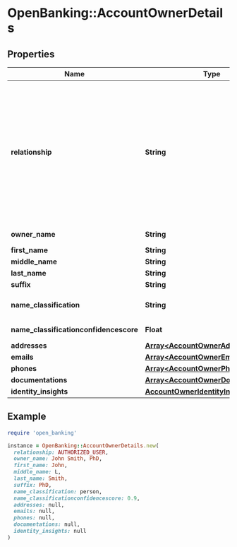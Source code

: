 # OpenBanking::AccountOwnerDetails

## Properties

| Name | Type | Description | Notes |
| ---- | ---- | ----------- | ----- |
| **relationship** | **String** | The type of relationship to the account: * \&quot;AUTHORIZED_USER\&quot;  * \&quot;BUSINESS\&quot;  * \&quot;FOR_BENEFIT_OF_PRIMARY\&quot;  * \&quot;FOR_BENEFIT_OF_PRIMARY_JOINT_RESTRICTED\&quot;  * \&quot;FOR_BENEFIT_OF_SECONDARY\&quot;  * \&quot;FOR_BENEFIT_OF_SECONDARY_JOINT_RESTRICTED\&quot;  * \&quot;FOR_BENEFIT_OF_SOLE_OWNER_RESTRICTED\&quot;  * \&quot;POWER_OF_ATTORNEY\&quot;  * \&quot;PRIMARY_JOINT_TENANTS\&quot;  * \&quot;PRIMARY\&quot;  * \&quot;PRIMARY_BORROWER\&quot;  * \&quot;PRIMARY_JOINT\&quot;  * \&quot;SECONDARY\&quot;  * \&quot;SECONDARY_JOINT_TENANTS\&quot;  * \&quot;SECONDARY_BORROWER\&quot;  * \&quot;SECONDARY_JOINT\&quot;  * \&quot;SOLE_OWNER\&quot;  * \&quot;TRUSTEE\&quot;  * \&quot;UNIFORM_TRANSFER_TO_MINOR\&quot; | [optional] |
| **owner_name** | **String** | The full name of the account owner. Multiple account owners are returned in one string per the source data from the institution. |  |
| **first_name** | **String** | The first name of the account holder | [optional] |
| **middle_name** | **String** | The middle name of the account holder | [optional] |
| **last_name** | **String** | The last name of the account holder | [optional] |
| **suffix** | **String** | A generational or academic suffix | [optional] |
| **name_classification** | **String** | The classification of the account holder: * \&quot;person / personal / home\&quot; * \&quot;business\&quot; * \&quot;other\&quot; | [optional] |
| **name_classificationconfidencescore** | **Float** | The confidence score (between zero and one) of the name classification. | [optional] |
| **addresses** | [**Array&lt;AccountOwnerAddress&gt;**](AccountOwnerAddress.md) | List of addresses |  |
| **emails** | [**Array&lt;AccountOwnerEmail&gt;**](AccountOwnerEmail.md) | List of emails | [optional] |
| **phones** | [**Array&lt;AccountOwnerPhone&gt;**](AccountOwnerPhone.md) | List of phones | [optional] |
| **documentations** | [**Array&lt;AccountOwnerDocumentation&gt;**](AccountOwnerDocumentation.md) | List of account owner documentation | [optional] |
| **identity_insights** | [**AccountOwnerIdentityInsights**](AccountOwnerIdentityInsights.md) |  | [optional] |

## Example

```ruby
require 'open_banking'

instance = OpenBanking::AccountOwnerDetails.new(
  relationship: AUTHORIZED_USER,
  owner_name: John Smith, PhD,
  first_name: John,
  middle_name: L,
  last_name: Smith,
  suffix: PhD,
  name_classification: person,
  name_classificationconfidencescore: 0.9,
  addresses: null,
  emails: null,
  phones: null,
  documentations: null,
  identity_insights: null
)
```

